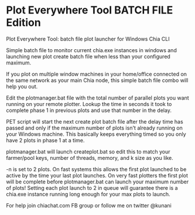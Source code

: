 # Plot Everywhere Tool BATCH FILE Edition
Plot Everywhere Tool: batch file plot launcher for Windows Chia CLI

Simple batch file to monitor current chia.exe instances in windows and launching new plot create batch file when less than your configured maximum.

If you plot on multiple window machines in your home/office connected on the same network as your main Chia node, this simple batch file combo will help you out.

Edit the plotmanager.bat file with the total number of parallel plots you want running on your remote plotter. Lookup the time in seconds it took to complete phase 1 in previous plots and use that number in the delay. 

PET script will start the next create plot batch file after the delay time has passed and only if the maximum number of plots isn't already running on your Windows machine. This basically keeps everything timed so you only have 2 plots in phase 1 at a time.

plotmanager.bat will launch createplot.bat so edit this to match your farmer/pool keys, number of threads, memory, and k size as you like.

-n is set to 2 plots. On fast systems this allows the first plot launched to be active by the time your last plot launches. On very fast plotters the first plot will be complete before plotmanager.bat can launch your maximum number of plots! Setting each plot launch to 2 in queue will guarantee there is a chia.exe instance running long enough for your max plots to launch.

For help join chiachat.com FB group or follow me on twitter @kunani 

